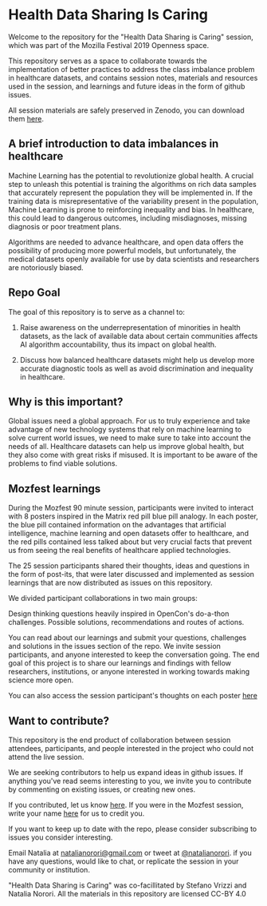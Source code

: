 # Health Data Sharing Is Caring

Welcome to the repository for the "Health Data Sharing is Caring" session, which was part of the Mozilla Festival 2019 Openness space. 

This repository serves as a space to collaborate towards the implementation of better practices to address the class imbalance problem in healthcare datasets, and contains session notes, materials and resources used in the session, and learnings and future ideas in the form of github issues.

All session materials are safely preserved in Zenodo, you can download them [here](https://zenodo.org/record/3519870#.XcCfRUVKhZ1). 

## A brief introduction to data imbalances in healthcare 

Machine Learning has the potential to revolutionize global health. A crucial step to unleash this potential is training the algorithms on rich data samples that accurately represent the population they will be implemented in.  If the training data is misrepresentative of the variability present in the population, Machine Learning is prone to reinforcing  inequality and bias. In healthcare, this could lead to dangerous outcomes, including misdiagnoses, missing diagnosis or poor treatment plans.

Algorithms are needed to advance healthcare, and open data offers the possibility of producing more powerful models, but unfortunately, the medical datasets openly available for use by data scientists and  researchers are notoriously biased. 

## Repo Goal 

The goal of this repository is to serve as a channel to: 
1. Raise awareness on the underrepresentation of minorities in health datasets, as the lack of available data about certain communities affects AI algorithm accountability, thus its impact on global health. 

2. Discuss how balanced healthcare datasets might help us develop more accurate diagnostic tools as well as avoid discrimination and inequality in healthcare. 

## Why is this important? 

 Global issues need a global approach. For us to truly experience and take advantage of new technology systems that rely on machine learning to solve current world issues, we need to make sure to take into account the needs of all. Healthcare datasets can help us improve global health, but they also come with great risks if misused. It is important to be aware of the problems to find viable solutions. 
 
 ## Mozfest learnings 
 
 During the Mozfest 90 minute session, participants were invited to interact with 8 posters inspired in the Matrix red pill blue pill analogy. In each poster, the blue pill contained information on the advantages that artificial intelligence, machine learning and open datasets offer to healthcare, and the red pills contained less talked about but very crucial facts that prevent us from seeing the real benefits of healthcare applied technologies.  

The 25 session participants shared their thoughts, ideas and questions in the form of post-its, that were later discussed and implemented as session learnings that are now distributed as issues on this repository. 

We divided participant collaborations in two main groups:

Design thinking questions heavily inspired in OpenCon's do-a-thon challenges. 
Possible solutions, recommendations and routes of actions. 

You can read about our learnings and submit your questions, challenges and solutions in the issues section of the repo. We invite session participants, and anyone interested to keep the conversation going. The end goal of this project is to share our learnings and findings with fellow researchers,  institutions, or anyone interested in working towards making science more open. 

You can also access the session participant's thoughts on each poster [here](https://github.com/natalianorori/HealthDataSharingIsCaring/blob/master/_Participant's%20thoughts%20on%20session%20posters%20-%20Health%20data%20sharing%20is%20caring%20.pdf)

## Want to contribute? 

This repository is the end product of collaboration between session attendees, participants, and people interested in the project who could not attend the live session.

We are seeking contributors to help us expand ideas in github issues.  If anything you've read seems interesting to you,  we invite you to contribute by commenting on existing issues, or creating new ones. 

If you contributed, let us know [here](https://github.com/natalianorori/HealthDataSharingIsCaring/issues/10). If you were in the Mozfest session, write your name [here](https://github.com/natalianorori/HealthDataSharingIsCaring/issues/10) for us to credit you. 

If you want to keep up to date with the repo, please consider subscribing to issues you consider interesting. 

Email Natalia at natalianorori@gmail.com or tweet at [@natalianorori](https://twitter.com/natalianorori).
if you have any questions, would like to chat, or replicate the session in your community or institution. 

"Health Data Sharing is Caring" was co-facillitated by Stefano Vrizzi and Natalia Norori. All the materials in this repository are licensed CC-BY 4.0  


 
 






